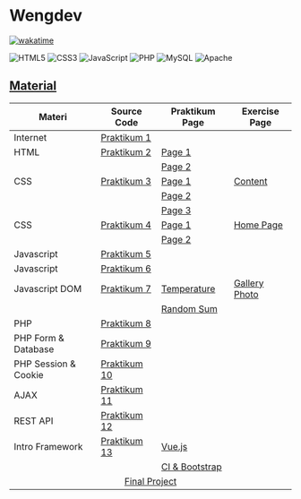 # Wengdev
[![wakatime](https://wakatime.com/badge/user/ab053e7a-29dd-45e7-8ba6-5eaad830906f/project/64bb71e2-5649-4e63-ada4-8ef43f2d90c4.svg)](https://wakatime.com/badge/user/ab053e7a-29dd-45e7-8ba6-5eaad830906f/project/64bb71e2-5649-4e63-ada4-8ef43f2d90c4)

![HTML5](https://img.shields.io/badge/html5-%23E34F26.svg?style=for-the-badge&logo=html5&logoColor=white)
![CSS3](https://img.shields.io/badge/css3-%231572B6.svg?style=for-the-badge&logo=css3&logoColor=white)
![JavaScript](https://img.shields.io/badge/javascript-%23323330.svg?style=for-the-badge&logo=javascript&logoColor=%23F7DF1E)
![PHP](https://img.shields.io/badge/php-%23777BB4.svg?style=for-the-badge&logo=php&logoColor=white)
![MySQL](https://img.shields.io/badge/mysql-%2300f.svg?style=for-the-badge&logo=mysql&logoColor=white)
![Apache](https://img.shields.io/badge/apache-%23D42029.svg?style=for-the-badge&logo=apache&logoColor=white)
    
 ## [Material](https://cgi.csc.liv.ac.uk/~ullrich/COMP519/notes/)

<table width="100%">
	<thead>
		<th>Materi</th>
		<th>Source Code</th>
		<th>Praktikum Page</th>
		<th>Exercise Page</th>
	</thead>
	<tbody>
		<tr>
			<td>Internet</td>
			<td><a href="Praktikum/Praktikum%201">Praktikum 1</a></td>
			<td></td>
			<td></td>
		</tr>
		<tr>
			<td>HTML</td>
			<td><a href="Praktikum/Praktikum%202">Praktikum 2</a></td>
			<td><a target="_blank" href="https://nubisub.github.io/wengdev/Praktikum/Praktikum%202/page01.html">Page 1</a></td>
			<td></td>
		</tr>
		<tr>
			<td></td>
			<td></td>
			<td><a target="_blank" href="https://nubisub.github.io/wengdev/Praktikum/Praktikum%202/page02A.html">Page 2</a></td>
			<td></td>
		</tr>
		<tr>
			<td>CSS</td>
			<td><a href="Praktikum/Praktikum%203">Praktikum 3</a></td>
			<td><a href="https://nubisub.github.io/wengdev/Praktikum/Praktikum%203/page02C.html">Page 1</a>  </td>
			<td><a href="https://nubisub.github.io/wengdev/Exercise/2css.html">Content</a></td>
		</tr>
		<tr>
			<td></td>
			<td></td>
			<td><a href="https://nubisub.github.io/wengdev/Praktikum/Praktikum%203/page03A.html">Page 2</a></td>
			<td></td>
		</tr>
		<tr>
			<td></td>
			<td></td>
			<td><a href="https://nubisub.github.io/wengdev/Praktikum/Praktikum%203/page03B.html">Page 3</a></td>
			<td></td>
		</tr>
		<tr>
			<td>CSS</td>
			<td><a href="Praktikum/Praktikum%204">Praktikum 4</a></td>
			<td><a href="https://nubisub.github.io/wengdev/Praktikum/Praktikum%204/page02B.html">Page 1</a>  </td>
			<td><a href="https://nubisub.github.io/wengdev/Exercise/index.html"> Home Page </a></td>
		</tr>
		<tr>
			<td></td>
			<td></td>
			<td><a href="https://nubisub.github.io/wengdev/Praktikum/Praktikum%204/page04A.html">Page 2</a></td>
			<td></td>
		</tr>
		<tr>
			<td>Javascript</td>
			<td><a href="Praktikum/Praktikum%205">Praktikum 5</a></td>
			<td></td>
			<td></td>
		</tr>
		<tr>
			<td>Javascript</td>
			<td><a href="Praktikum/Praktikum%206">Praktikum 6</a> </td>
			<td></td>
			<td></td>
		</tr>
		<tr>
			<td>Javascript DOM</td>
			<td> <a href="Praktikum/Praktikum%207">Praktikum 7</a> </td>
			<td><a href="https://nubisub.github.io/wengdev/Praktikum/Praktikum%207/jsForms.html">Temperature</a></td>
			<td> <a href="https://nubisub.github.io/wengdev/Exercise/photo.html">Gallery Photo</a></td>
		</tr>
		<tr>
			<td></td>
			<td></td>
			<td><a href="https://nubisub.github.io/wengdev/Praktikum/Praktikum%207/jsRandom.html">Random Sum</a></td>
			<td></td>
		</tr>
		<tr>
			<td>PHP</td>
			<td><a href="Praktikum/Praktikum%208">Praktikum 8</a> </td>
			<td></td>
			<td></td>
		</tr>
		<tr>
			<td>PHP Form & Database</td>
			<td><a href="Praktikum/Praktikum%209">Praktikum 9</a></td>
			<td></td>
			<td></td>
		</tr>
		<tr>
			<td>PHP Session & Cookie</td>
			<td><a href="Praktikum/praktikum10">Praktikum 10</a></td>
			<td></td>
			<td></td>
		</tr>
		<tr>
			<td>AJAX</td>
			<td><a href="Praktikum/praktikum11">Praktikum 11</a></td>
			<td></td>
			<td></td>
		</tr>
		<tr>
			<td>REST API</td>
			<td><a href="Praktikum/praktikum12">Praktikum 12</a> </td>
			<td></td>
			<td></td>
		</tr>
		<tr>
			<td>Intro Framework</td>
			<td> <a href="Praktikum">Praktikum 13</a> </td>
			<td><a href="https://cobavue.vercel.app/#/">Vue.js</a></td>
			<td></td>
		</tr>
		<tr>
			<td></td>
			<td></td>
			<td><a href="https://praktikumcobaci.herokuapp.com/">CI & Bootstrap</a></td>
			<td></td>
		</tr>
		<tr  >
			<td align="center" colspan="4"><a target="_blank" href="https://github.com/nubisub/wengdevproject">Final Project</a></td>
		</tr>
	</tbody>
</table>
